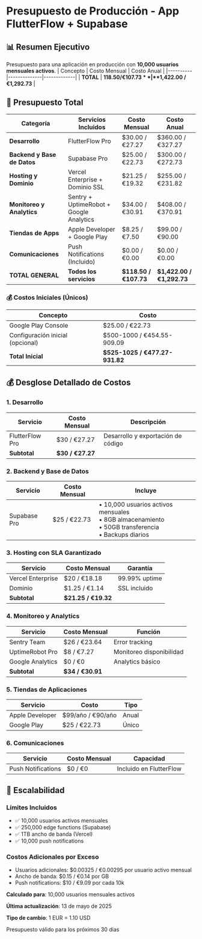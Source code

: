 # Presupuesto de Producción - App FlutterFlow + Supabase
## 📊 Resumen Ejecutivo
Presupuesto para una aplicación en producción con **10,000 usuarios mensuales activos**.
| Concepto | Costo Mensual | Costo Anual |
|----------|--------------|-------------|
| **TOTAL** | **$118.50 / €107.73** | **$1,422.00 / €1,292.73** |
## 💸 Presupuesto Total
| Categoría | Servicios Incluidos | Costo Mensual | Costo Anual |
|-----------|-------------------|---------------|-------------|
| **Desarrollo** | FlutterFlow Pro | $30.00 / €27.27 | $360.00 / €327.27 |
| **Backend y Base de Datos** | Supabase Pro | $25.00 / €22.73 | $300.00 / €272.73 |
| **Hosting y Dominio** | Vercel Enterprise + Dominio SSL | $21.25 / €19.32 | $255.00 / €231.82 |
| **Monitoreo y Analytics** | Sentry + UptimeRobot + Google Analytics | $34.00 / €30.91 | $408.00 / €370.91 |
| **Tiendas de Apps** | Apple Developer + Google Play | $8.25 / €7.50 | $99.00 / €90.00 |
| **Comunicaciones** | Push Notifications (Incluido) | $0.00 / €0.00 | $0.00 / €0.00 |
| **TOTAL GENERAL** | **Todos los servicios** | **$118.50 / €107.73** | **$1,422.00 / €1,292.73** |
### 💰 Costos Iniciales (Únicos)
| Concepto | Costo |
|----------|-------|
| Google Play Console | $25.00 / €22.73 |
| Configuración inicial (opcional) | $500-1000 / €454.55-909.09 |
| **Total Inicial** | **$525-1025 / €477.27-931.82** |
## 💰 Desglose Detallado de Costos
### 1. Desarrollo
| Servicio | Costo Mensual | Descripción |
|----------|--------------|-------------|
| FlutterFlow Pro | $30 / €27.27 | Desarrollo y exportación de código |
| **Subtotal** | **$30 / €27.27** | |
### 2. Backend y Base de Datos
| Servicio | Costo Mensual | Incluye |
|----------|--------------|---------|
| Supabase Pro | $25 / €22.73 | • 10,000 usuarios activos mensuales<br>• 8GB almacenamiento<br>• 50GB transferencia<br>• Backups diarios |
### 3. Hosting con SLA Garantizado
| Servicio | Costo Mensual | Garantía |
|----------|--------------|----------|
| Vercel Enterprise | $20 / €18.18 | 99.99% uptime |
| Dominio | $1.25 / €1.14 | SSL incluido |
| **Subtotal** | **$21.25 / €19.32** | |
### 4. Monitoreo y Analytics
| Servicio | Costo Mensual | Función |
|----------|--------------|---------|
| Sentry Team | $26 / €23.64 | Error tracking |
| UptimeRobot Pro | $8 / €7.27 | Monitoreo disponibilidad |
| Google Analytics | $0 / €0 | Analytics básico |
| **Subtotal** | **$34 / €30.91** | |
### 5. Tiendas de Aplicaciones
| Servicio | Costo | Tipo |
|----------|-------|------|
| Apple Developer | $99/año / €90/año | Anual |
| Google Play | $25 / €22.73 | Único |
### 6. Comunicaciones
| Servicio | Costo Mensual | Capacidad |
|----------|--------------|-----------|
| Push Notifications | $0 / €0 | Incluido en FlutterFlow |
## 🚀 Escalabilidad
### Límites Incluidos
- ✅ 10,000 usuarios activos mensuales
- ✅ 250,000 edge functions (Supabase)
- ✅ 1TB ancho de banda (Vercel)
- ✅ 10,000 push notifications
### Costos Adicionales por Exceso
- Usuarios adicionales: $0.00325 / €0.00295 por usuario activo mensual
- Ancho de banda: $0.15 / €0.14 por GB
- Push notifications: $10 / €9.09 por cada 10k
  
**Calculado para**: 10,000 usuarios mensuales activos

**Última actualización**: 13 de mayo de 2025  

**Tipo de cambio**: 1 EUR = 1.10 USD 

Presupuesto válido para los próximos 30 días
